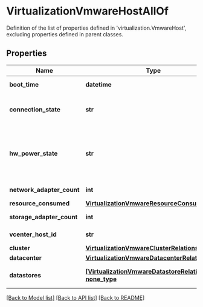 # VirtualizationVmwareHostAllOf

Definition of the list of properties defined in 'virtualization.VmwareHost', excluding properties defined in parent classes.
## Properties
Name | Type | Description | Notes
------------ | ------------- | ------------- | -------------
**boot_time** | **datetime** | The time when this host booted up. | [optional] 
**connection_state** | **str** | Indicates if the host is connected to the vCenter. Values are connected, not connected. | [optional] 
**hw_power_state** | **str** | Is the host Powered-up or Powered-down. | [optional]  if omitted the server will use the default value of "Unknown"
**network_adapter_count** | **int** | The count of all network adapters attached to this host. | [optional] 
**resource_consumed** | [**VirtualizationVmwareResourceConsumption**](VirtualizationVmwareResourceConsumption.md) |  | [optional] 
**storage_adapter_count** | **int** | The count of all storage adapters attached to this host. | [optional] 
**vcenter_host_id** | **str** | The identity of this host within vCenter (optional). | [optional] 
**cluster** | [**VirtualizationVmwareClusterRelationship**](VirtualizationVmwareClusterRelationship.md) |  | [optional] 
**datacenter** | [**VirtualizationVmwareDatacenterRelationship**](VirtualizationVmwareDatacenterRelationship.md) |  | [optional] 
**datastores** | [**[VirtualizationVmwareDatastoreRelationship], none_type**](VirtualizationVmwareDatastoreRelationship.md) | An array of relationships to virtualizationVmwareDatastore resources. | [optional] [readonly] 

[[Back to Model list]](../README.md#documentation-for-models) [[Back to API list]](../README.md#documentation-for-api-endpoints) [[Back to README]](../README.md)


